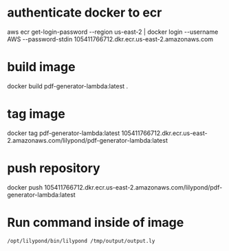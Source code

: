 # authenticate docker to ecr
aws ecr get-login-password --region us-east-2 | docker login --username AWS --password-stdin 105411766712.dkr.ecr.us-east-2.amazonaws.com

# build image
docker build pdf-generator-lambda:latest .

# tag image
docker tag pdf-generator-lambda:latest 105411766712.dkr.ecr.us-east-2.amazonaws.com/lilypond/pdf-generator-lambda:latest

# push repository
docker push 105411766712.dkr.ecr.us-east-2.amazonaws.com/lilypond/pdf-generator-lambda:latest

# Run command inside of image
```
/opt/lilypond/bin/lilypond /tmp/output/output.ly
```